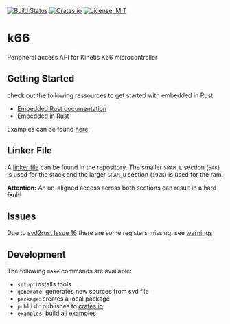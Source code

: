 [![Build Status](https://dev.azure.com/stefanhoelzl/k64/_apis/build/status/stefanhoelzl.k64?branchName=master)](https://dev.azure.com/stefanhoelzl/k64/_build/latest?definitionId=1&branchName=master)
[![Crates.io](https://img.shields.io/crates/v/k64.svg)](https://crates.io/crates/k64)
[![License: MIT](https://img.shields.io/badge/License-MIT-yellow.svg)](LICENSE)

# k66
Peripheral access API for Kinetis K66 microcontroller

## Getting Started
check out the following ressources to get started with embedded in Rust:
* [Embedded Rust documentation](https://docs.rust-embedded.org)
* [Embedded in Rust](http://blog.japaric.io)

Examples can be found [here](examples).

## Linker File
A [linker file](memory.x) can be found in the repository.
The smaller `SRAM_L` section (`64K`) is used for the stack 
and the larger `SRAM_U` section (`192K`) is used for the ram.

**Attention:** An un-aligned access across both sections can result in a hard fault!

## Issues
Due to [svd2rust Issue 16](https://github.com/japaric/svd2rust/issues/16) there are some registers missing.
see [warnings](WARNINGS.md)

## Development
The following `make` commands are available:
* `setup`: installs tools
* `generate`: generates new sources from svd file
* `package`: creates a local package
* `publish`: publishes to [crates.io](http://www.crates.io)
* `examples`: build all examples
